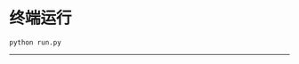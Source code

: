 # 终端运行

```shell
python run.py
```
************************************************************************************************************************************************************************************************************************************************************************************************